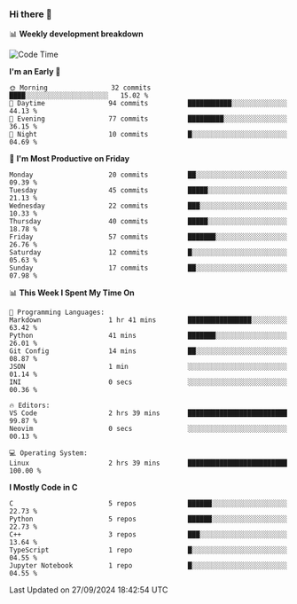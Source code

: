 ### Hi there 👋

📊 **Weekly development breakdown**
<!--START_SECTION:waka-->
![Code Time](http://img.shields.io/badge/Code%20Time-239%20hrs%2048%20mins-blue)

**I'm an Early 🐤** 

```text
🌞 Morning                32 commits          ████░░░░░░░░░░░░░░░░░░░░░   15.02 % 
🌆 Daytime                94 commits          ███████████░░░░░░░░░░░░░░   44.13 % 
🌃 Evening                77 commits          █████████░░░░░░░░░░░░░░░░   36.15 % 
🌙 Night                  10 commits          █░░░░░░░░░░░░░░░░░░░░░░░░   04.69 % 
```
📅 **I'm Most Productive on Friday** 

```text
Monday                   20 commits          ██░░░░░░░░░░░░░░░░░░░░░░░   09.39 % 
Tuesday                  45 commits          █████░░░░░░░░░░░░░░░░░░░░   21.13 % 
Wednesday                22 commits          ███░░░░░░░░░░░░░░░░░░░░░░   10.33 % 
Thursday                 40 commits          █████░░░░░░░░░░░░░░░░░░░░   18.78 % 
Friday                   57 commits          ███████░░░░░░░░░░░░░░░░░░   26.76 % 
Saturday                 12 commits          █░░░░░░░░░░░░░░░░░░░░░░░░   05.63 % 
Sunday                   17 commits          ██░░░░░░░░░░░░░░░░░░░░░░░   07.98 % 
```


📊 **This Week I Spent My Time On** 

```text
💬 Programming Languages: 
Markdown                 1 hr 41 mins        ████████████████░░░░░░░░░   63.42 % 
Python                   41 mins             ███████░░░░░░░░░░░░░░░░░░   26.01 % 
Git Config               14 mins             ██░░░░░░░░░░░░░░░░░░░░░░░   08.87 % 
JSON                     1 min               ░░░░░░░░░░░░░░░░░░░░░░░░░   01.14 % 
INI                      0 secs              ░░░░░░░░░░░░░░░░░░░░░░░░░   00.36 % 

🔥 Editors: 
VS Code                  2 hrs 39 mins       █████████████████████████   99.87 % 
Neovim                   0 secs              ░░░░░░░░░░░░░░░░░░░░░░░░░   00.13 % 

💻 Operating System: 
Linux                    2 hrs 39 mins       █████████████████████████   100.00 % 
```

**I Mostly Code in C** 

```text
C                        5 repos             ██████░░░░░░░░░░░░░░░░░░░   22.73 % 
Python                   5 repos             ██████░░░░░░░░░░░░░░░░░░░   22.73 % 
C++                      3 repos             ███░░░░░░░░░░░░░░░░░░░░░░   13.64 % 
TypeScript               1 repo              █░░░░░░░░░░░░░░░░░░░░░░░░   04.55 % 
Jupyter Notebook         1 repo              █░░░░░░░░░░░░░░░░░░░░░░░░   04.55 % 
```




 Last Updated on 27/09/2024 18:42:54 UTC
<!--END_SECTION:waka-->
<!--
**R-enanVieira/R-enanVieira** is a ✨ _special_ ✨ repository because its `README.md` (this file) appears on your GitHub profile.

Here are some ideas to get you started:

- 🔭 I’m currently working on ...
- 🌱 I’m currently learning ...
- 👯 I’m looking to collaborate on ...
- 🤔 I’m looking for help with ...
- 💬 Ask me about ...
- 📫 How to reach me: ...
- 😄 Pronouns: ...
- ⚡ Fun fact: ...
-->
